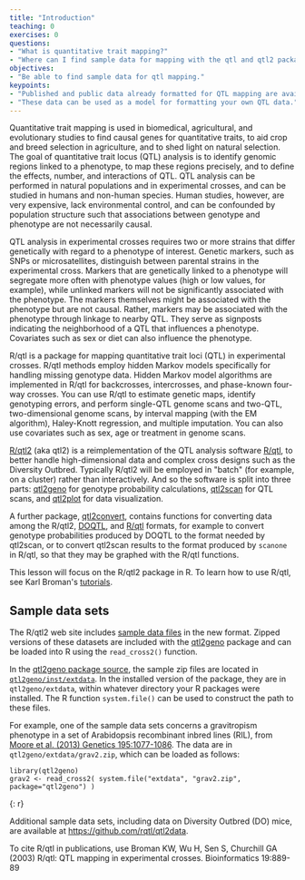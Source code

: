 ```yaml
---
title: "Introduction"
teaching: 0
exercises: 0
questions:
- "What is quantitative trait mapping?"
- "Where can I find sample data for mapping with the qtl and qtl2 packages?"
objectives:
- "Be able to find sample data for qtl mapping."
keypoints:
- "Published and public data already formatted for QTL mapping are available on the web."
- "These data can be used as a model for formatting your own QTL data."
---
```


Quantitative trait mapping is used in biomedical, agricultural, and evolutionary studies
to find causal genes for quantitative traits, to aid crop and breed selection in agriculture,
and to shed light on natural selection. The goal of quantitative trait locus (QTL) analysis
is to identify genomic regions linked to a phenotype, to map these regions precisely,
and to define the effects, number, and interactions of QTL. QTL analysis can 
be performed in natural populations and in experimental crosses, and can be studied in 
humans and non-human species. Human studies, however, are very expensive, lack environmental
control, and can be confounded by population structure such that associations between
genotype and phenotype  are not necessarily causal.

QTL analysis in experimental crosses requires two or more strains that differ genetically
with regard to a phenotype of interest. Genetic markers, such as SNPs or microsatellites,
distinguish between parental strains in the experimental cross. Markers that are genetically
linked to a phenotype will segregate more often with phenotype values (high or low values, for example),
while unlinked markers will not be significantly associated with the phenotype. The markers 
themselves might be associated with the phenotype but are not causal. Rather, markers may 
be associated with the phenotype through linkage to nearby QTL. They serve as signposts
indicating the neighborhood of a QTL that influences a phenotype. Covariates such as sex
or diet can also influence the phenotype.

R/qtl is a package for mapping quantitative trait loci (QTL) in experimental crosses.
R/qtl methods employ hidden Markov models specifically for handling missing genotype
data. Hidden Markov model algorithms are implemented in R/qtl for 
backcrosses, intercrosses, and phase-known four-way crosses. You can use
R/qtl to estimate genetic maps, identify genotyping errors, and perform 
single-QTL genome scans and two-QTL, two-dimensional genome scans, 
by interval mapping (with the EM algorithm), Haley-Knott regression, 
and multiple imputation. You can also use covariates such as sex, age or treatment
in genome scans.

[R/qtl2](http://kbroman.org/qtl2) (aka qtl2) is a reimplementation of the QTL analysis software
[R/qtl](http://rqtl.org), to better handle high-dimensional data
and complex cross designs such as the Diversity Outbred. Typically R/qtl2 will 
be employed in "batch" (for example, on a cluster) rather than interactively. And
so the software is split into three parts:
[qtl2geno](https://github.com/rqtl/qtl2geno) for genotype probability
calculations, [qtl2scan](https://github.com/rqtl/qtl2scan) for QTL
scans, and [qtl2plot](https://github.com/rqtl/qtl2plot) for data
visualization.

A further package, [qtl2convert](https://github.com/rqtl/qtl2convert),
contains functions for converting data among the R/qtl2,
[DOQTL](https://www.bioconductor.org/packages/release/bioc/html/DOQTL.html),
and [R/qtl](http://rqtl.org) formats, for example to convert genotype
probabilities produced by DOQTL to the format needed by qtl2scan, or
to convert qtl2scan results to the format produced by `scanone` in
R/qtl, so that they may be graphed with the R/qtl functions.

This lesson will focus on the R/qtl2 package in R. To learn how to use
R/qtl, see Karl Broman's [tutorials](http://rqtl.org/tutorials). 

## Sample data sets

The R/qtl2 web site includes
[sample data files](http://kbroman.org/qtl2/pages/sampledata.html) in
the new format. Zipped versions of these datasets are included with
the [qtl2geno](https://github.com/rqtl/qtl2geno) package and can be
loaded into R using the `read_cross2()` function.

In the [qtl2geno package source](https://github.com/rqtl/qtl2geno),
the sample zip files are located in
[`qtl2geno/inst/extdata`](https://github.com/rqtl/qtl2geno/tree/master/inst/extdata).
In the installed version of the package, they are in
`qtl2geno/extdata`, within whatever directory your R packages were
installed. The R function `system.file()` can be used to construct the
path to these files.

For example, one of the sample data sets concerns a gravitropism
phenotype in a set of Arabidopsis recombinant inbred lines (RIL), from
[Moore et al. (2013) Genetics 195:1077-1086](http://www.genetics.org/content/195/3/1077.abstract).
The data are in `qtl2geno/extdata/grav2.zip`, which can be loaded as
follows:

~~~
library(qtl2geno)
grav2 <- read_cross2( system.file("extdata", "grav2.zip", package="qtl2geno") )
~~~
{: r}

Additional sample data sets, including data on Diversity Outbred (DO)
mice, are available at <https://github.com/rqtl/qtl2data>.


To cite R/qtl in publications, use
Broman KW, Wu H, Sen S, Churchill GA (2003) R/qtl: QTL mapping
in experimental crosses. Bioinformatics 19:889-89


